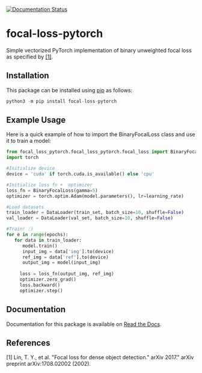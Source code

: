 [![Documentation Status](https://readthedocs.org/projects/focal-loss-pytorch/badge/?version=latest)](https://focal-loss-pytorch.readthedocs.io/en/latest/?badge=latest)
# focal-loss-pytorch
Simple vectorized PyTorch implementation of binary unweighted focal loss as specified by [[1]](https://arxiv.org/pdf/1708.02002.pdf).

## Installation
This package can be installed using [pip](https://pip.pypa.io/en/stable/) as follows:
```python 
python3 -m pip install focal-loss-pytorch
```

## Example Usage
Here is a quick example of how to import the BinaryFocalLoss class and use it to train a model:
```python
from focal_loss_pytorch.focal_loss_pytorch.focal_loss import BinaryFocalLoss
import torch

#Initialize device
device = 'cuda' if torch.cuda.is_available() else 'cpu'

#Initialize loss fn +  optimizer 
loss_fn = BinaryFocalLoss(gamma=5)
optimizer = torch.optim.Adam(model.parameters(), lr=learning_rate)

#Load datasets
train_loader = DataLoader(train_set, batch_size=10, shuffle=False)
val_loader = DataLoader(val_set, batch_size=10, shuffle=False)

#Train! :)
for e in range(epochs):
   for data in train_loader:
      model.train()
      input_img = data['img'].to(device)
      ref_img = data['ref'].to(device)
      output_img = model(input_img)
            
     loss = loss_fn(output_img, ref_img)
     optimizer.zero_grad()
     loss.backward()
     optimizer.step()
```

## Documentation
Documentation for this package is available on [Read the Docs](https://focal-loss-pytorch.readthedocs.io/en/latest/).

## References
[1] Lin, T. Y., et al. "Focal loss for dense object detection." arXiv 2017." arXiv preprint arXiv:1708.02002 (2002).
